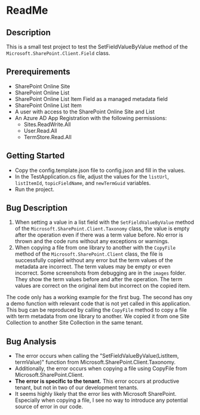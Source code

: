 # ReadMe

## Description

This is a small test project to test the SetFieldValueByValue method of the `Microsoft.SharePoint.Client.Field` class.

## Prerequirements

- SharePoint Online Site
- SharePoint Online List
- SharePoint Online List Item Field as a managed metadata field
- SharePoint Online List Item
- A user with access to the SharePoint Online Site and List
- An Azure AD App Registration with the following permissions:
  - Sites.ReadWrite.All
  - User.Read.All
  - TermStore.Read.All

## Getting Started

- Copy the config.template.json file to config.json and fill in the values.
- In the TestApplication.cs file, adjust the values for the `listUrl`, `listItemId`, `topicFieldName`, and `newTermGuid` variables.
- Run the project.

## Bug Description

1) When setting a value in a list field with the `SetFieldValueByValue` method of the `Microsoft.SharePoint.Client.Taxonomy` class, the value is empty after the operation even if there was a term value before. No error is thrown and the code runs without any exceptions or warnings.
2) When copying a file from one library to another with the `CopyFile` method of the `Microsoft.SharePoint.Client` class, the file is successfully copied without any error but the term values of the metadata are incorrect. The term values may be empty or even incorrect. Some screenshots from debugging are in the `images` folder. They show the term values before and after the operation. The term values are correct on the original item but incorrect on the copied item.

The code only has a working example for the first bug.
The second has ony a demo function with relevant code that is not yet called in this application. This bug can be reproduced by calling the `CopyFile` method to copy a file with term metadata from one library to another. We copied it from one Site Collection to another Site Collection in the same tenant.

## Bug Analysis

- The error occurs when calling the "SetFieldValueByValue(ListItem, termValue)" function from Microsoft.SharePoint.Client.Taxonomy.
- Additionally, the error occurs when copying a file using CopyFile from Microsoft.SharePoint.Client.
- **The error is specific to the tenant.** This error occurs at productive tenant, but not in two of our development tenants.
- It seems highly likely that the error lies with Microsoft SharePoint. Especially when copying a file, I see no way to introduce any potential source of error in our code.
